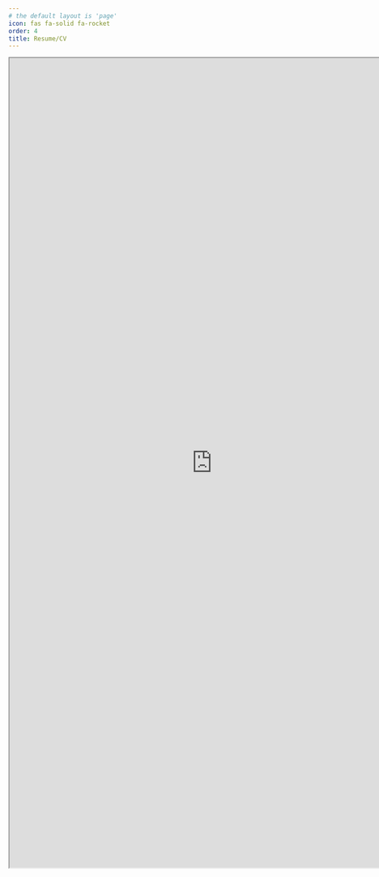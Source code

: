 ```yaml
---
# the default layout is 'page'
icon: fas fa-solid fa-rocket
order: 4
title: Resume/CV
---
```


<iframe src="https://kilnake.pages.dev" width="800" height="1600"></iframe>